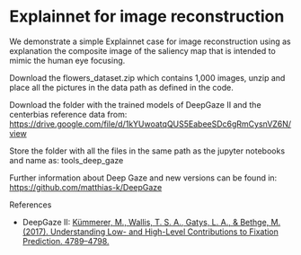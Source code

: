 # Explainnet for image reconstruction

We demonstrate a simple Explainnet case for image reconstruction using as explanation the composite image of the saliency map that is intended to mimic the human eye focusing.

Download the flowers_dataset.zip which contains 1,000 images, unzip and place all the pictures in the data path as defined in the code.

Download the folder with the trained models of DeepGaze II and the centerbias reference data from: https://drive.google.com/file/d/1kYUwoatqQUS5EabeeSDc6gRmCysnVZ6N/view

Store the folder with all the files in the same path as the jupyter notebooks and name as: tools_deep_gaze

Further information about Deep Gaze and new versions can be found in: https://github.com/matthias-k/DeepGaze

References

* DeepGaze II: [Kümmerer, M., Wallis, T. S. A., Gatys, L. A., & Bethge, M. (2017). Understanding Low- and High-Level Contributions to Fixation Prediction. 4789–4798.](https://openaccess.thecvf.com/content_iccv_2017/html/Kummerer_Understanding_Low-_and_ICCV_2017_paper.html)
